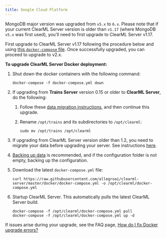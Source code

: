 ```yaml
---
title: Google Cloud Platform
---
```


<Collapsible title="Important: Upgrading to v2.x from v1.16.0 or older" type="info">

MongoDB major version was upgraded from `v5.x` to `6.x`. Please note that if your current ClearML Server version is older than 
`v1.17` (where MongoDB `v5.x` was first used), you'll need to first upgrade to ClearML Server v1.17.

First upgrade to ClearML Server v1.17 following the procedure below and using [this `docker-compose` file](https://github.com/clearml/clearml-server/blob/2976ce69cc91550a3614996e8a8d8cd799af2efd/upgrade/1_17_to_2_0/docker-compose.yml). Once successfully upgraded, 
you can proceed to upgrade to v2.x. 

</Collapsible>

**To upgrade ClearML Server Docker deployment:**

1. Shut down the docker containers with the following command:

   ```
   docker-compose -f docker-compose.yml down
   ```
   
1. If upgrading from **Trains Server** version 0.15 or older to **ClearML Server**, do the following:

    1. Follow these [data migration instructions](clearml_server_es7_migration.md), 
       and then continue this upgrade.
       
    1. Rename `/opt/trains` and its subdirectories to `/opt/clearml`:
   
       ```
       sudo mv /opt/trains /opt/clearml
       ```
       
1. If upgrading from ClearML Server version older than 1.2, you need to migrate your data before upgrading your server. See instructions [here](clearml_server_mongo44_migration.md). 
1. [Backing up data](clearml_server_gcp.md#backing-up-and-restoring-data-and-configuration) is recommended, and if the configuration folder is 
   not empty, backing up the configuration.

1. Download the latest `docker-compose.yml` file:

   ```
   curl https://raw.githubusercontent.com/allegroai/clearml-server/master/docker/docker-compose.yml -o /opt/clearml/docker-compose.yml
   ```
   
1. Startup ClearML Server. This automatically pulls the latest ClearML Server build.
        
   ```   
   docker-compose -f /opt/clearml/docker-compose.yml pull
   docker-compose -f /opt/clearml/docker-compose.yml up -d
   ```
        
If issues arise during your upgrade, see the FAQ page, [How do I fix Docker upgrade errors?](../faq.md#common-docker-upgrade-errors)
